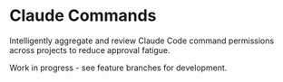# Claude Commands

Intelligently aggregate and review Claude Code command permissions across projects to reduce approval fatigue.

Work in progress - see feature branches for development.
